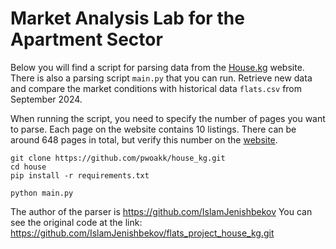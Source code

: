 
# **Market Analysis Lab for the Apartment Sector**

Below you will find a script for parsing data from the [House.kg](https://www.house.kg/kupit-kvartiru) website. There is also a parsing script `main.py` that you can run.
Retrieve new data and compare the market conditions with historical data `flats.csv` from September 2024.


When running the script, you need to specify the number of pages you want to parse. Each page on the website contains 10 listings.
There can be around 648 pages in total, but verify this number on the [website](https://www.house.kg/kupit-kvartiru).


```
git clone https://github.com/pwoakk/house_kg.git
cd house
pip install -r requirements.txt

python main.py
```

The author of the parser is https://github.com/IslamJenishbekov
You can see the original code at the link: https://github.com/IslamJenishbekov/flats_project_house_kg.git
